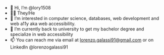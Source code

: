 - 👋 Hi, I’m @lory1508
- 🏳️‍🌈 They/He
- 👀 I’m interested in computer science, databases, web development and web a11y aka web accessibility.
- 🌱 I’m currently back to university to get my bachelor degree and specialize in web accessibility 
- 📫 You can reach me via email at lorenzo.galassi91@gmail.com or on LinkedIn @lorenzogalassi91

<!---
lory1508/lory1508 is a ✨ special ✨ repository because its `README.md` (this file) appears on your GitHub profile.
You can click the Preview link to take a look at your changes.
--->
